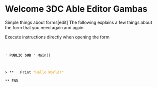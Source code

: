 # Welcome 3DC Able Editor Gambas

Simple things about forms[edit]
The following explains a few things about the form that you need again and again.

Execute instructions directly when opening the form

<br/>

<code>
'<b> PUBLIC SUB </b>' Main()<br/>
<br/> 
> **   Print <FONT COLOR=#e69900>"Hello World!"</font> <br/>  
** END <br/>
</code>

